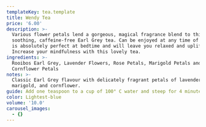 ```yaml
---
templateKey: tea.template
title: Wendy Tea
price: '6.00'
description: >-
  Various flower petals lend a gorgeous, magical fragrance blend to this
  soothing, caffeine-free Earl Grey tea. Can be enjoyed at any time of day but
  is absolutely perfect at bedtime and will leave you relaxed and uplifted.
  Increase your mindfulness with this lovely tea.
ingredients: >-
  Rooibos Earl Grey, Lavender Flowers, Rose Petals, Marigold Petals and
  Cornflower Petals
notes: >-
  Classic Earl Grey flavour with delicately fragrant petals of lavender, rose,
  marigold, and cornflower.
guide: Add one teaspoon to a cup of 100° C water and steep for 4 minutes
color: Lightest-blue
volume: '10.0'
carousel_images:
  - {}
---
```



